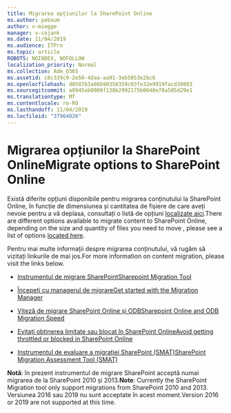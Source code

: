 ```yaml
---
title: Migrarea opțiunilor la SharePoint Online
ms.author: pebaum
author: v-miegge
manager: v-cojank
ms.date: 11/04/2019
ms.audience: ITPro
ms.topic: article
ROBOTS: NOINDEX, NOFOLLOW
localization_priority: Normal
ms.collection: Adm_O365
ms.assetid: c8c339c9-2e50-4daa-aa91-3eb5053e2bc6
ms.openlocfilehash: d0587b3a86b90358359c03fe32e9919facd30883
ms.sourcegitcommit: a8945ab0008f138b2992175b0640e78a505d29e1
ms.translationtype: MT
ms.contentlocale: ro-RO
ms.lasthandoff: 11/04/2019
ms.locfileid: "37964026"
---
```

# <a name="migrate-options-to-sharepoint-online"></a><span data-ttu-id="7ef34-102">Migrarea opțiunilor la SharePoint Online</span><span class="sxs-lookup"><span data-stu-id="7ef34-102">Migrate options to SharePoint Online</span></span>

<span data-ttu-id="7ef34-103">Există diferite opțiuni disponibile pentru migrarea conținutului la SharePoint Online, în funcție de dimensiunea și cantitatea de fișiere de care aveți nevoie pentru a vă deplasa, consultați o listă de opțiuni [localizate aici](https://docs.microsoft.com/sharepointmigration/migrate-to-sharepoint-online).</span><span class="sxs-lookup"><span data-stu-id="7ef34-103">There are different options available to migrate content to SharePoint Online, depending on the size and quantity of files you need to move , please see a list of options [located here](https://docs.microsoft.com/sharepointmigration/migrate-to-sharepoint-online).</span></span>

<span data-ttu-id="7ef34-104">Pentru mai multe informații despre migrarea conținutului, vă rugăm să vizitați linkurile de mai jos.</span><span class="sxs-lookup"><span data-stu-id="7ef34-104">For more information on content migration, please visit the links below.</span></span>

- [<span data-ttu-id="7ef34-105">Instrumentul de migrare SharePoint</span><span class="sxs-lookup"><span data-stu-id="7ef34-105">Sharepoint Migration Tool</span></span>](https://docs.microsoft.com/sharepointmigration/introducing-the-sharepoint-migration-tool)

- [<span data-ttu-id="7ef34-106">Începeți cu managerul de migrare</span><span class="sxs-lookup"><span data-stu-id="7ef34-106">Get started with the Migration Manager</span></span>](https://docs.microsoft.com/sharepointmigration/mm-get-started)

- [<span data-ttu-id="7ef34-107">Viteză de migrare SharePoint Online și ODB</span><span class="sxs-lookup"><span data-stu-id="7ef34-107">Sharepoint Online and ODB Migration Speed</span></span>](https://docs.microsoft.com/sharepointmigration/sharepoint-online-and-onedrive-migration-speed)

- [<span data-ttu-id="7ef34-108">Evitați obtinerea limitate sau blocat în SharePoint Online</span><span class="sxs-lookup"><span data-stu-id="7ef34-108">Avoid getting throttled or blocked in SharePoint Online</span></span>](https://docs.microsoft.com/sharepoint/dev/general-development/how-to-avoid-getting-throttled-or-blocked-in-sharepoint-online)

- [<span data-ttu-id="7ef34-109">Instrumentul de evaluare a migrației SharePoint (SMAT)</span><span class="sxs-lookup"><span data-stu-id="7ef34-109">SharePoint Migration Assessment Tool (SMAT)</span></span>](https://www.microsoft.com/download/details.aspx?id=53598&amp;751be11f-ede8-5a0c-058c-2ee190a24fa6=True)

<span data-ttu-id="7ef34-110">**Notă**: în prezent instrumentul de migrare SharePoint acceptă numai migrarea de la SharePoint 2010 și 2013.</span><span class="sxs-lookup"><span data-stu-id="7ef34-110">**Note**: Currently the SharePoint Migration tool only support migrations from SharePoint 2010  and 2013.</span></span> <span data-ttu-id="7ef34-111">Versiunea 2016 sau 2019 nu sunt acceptate în acest moment.</span><span class="sxs-lookup"><span data-stu-id="7ef34-111">Version 2016 or 2019 are not supported at this time.</span></span>
